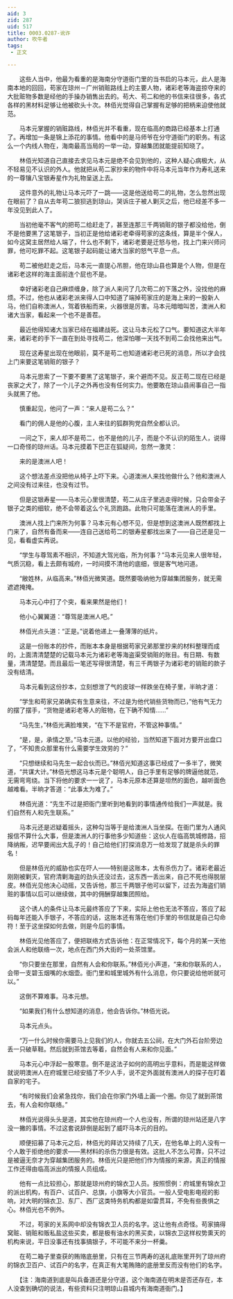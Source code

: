 ```yaml
---
aid: 3
zid: 287
uid: 517
title: 0003.0287-讹诈
author: 吹牛者
tags: 
 - 正文

---
```




　　这些人当中，他最为看重的是海南分守道衙门里的当书启的马本元，此人是海南本地的回回，苟家在琼州－广州销赃路线上的主要人物，诸彩老等海盗掠夺来的大批赃物多数是经他的手操办销售出去的。苟大、苟二和他的书信来往很多，各式各样的黑材料足够让他被砍头十次。林佰光觉得自己掌握有足够的把柄来迫使他就范。

　　马本元掌握的销赃路线，林佰光并不看重，现在临高的商路已经基本上打通了。再增加一条是锦上添花的事情。他看中的是马师爷在分守道衙门的职务。有这么一个内线人物在，海南最高当局的一举一动，穿越集团就能提前知晓了。

　　林佰光知道自己直接去求见马本元是绝不会见到他的，这种人疑心病极大，从不轻易见不认识的外人。他就把从苟二家抄来的物件中将马本元当年作为寿礼送来的一尊镶八宝银寿星作为礼物呈送上去。

　　这件意外的礼物让马本元吓了一跳——这是他送给苟二的礼物，怎么忽然出现在眼前了？自从去年苟二狼狈逃到琼山，哭诉庄子被人剿灭之后，他已经差不多一年没见到此人了。

　　当初他毫不客气的把苟二给赶走了，甚至连那三千两销赃的银子都没给他，倒不是他要黑了这笔银子，当初正是他给诸彩老牵得苟家的这条线，算是半个保人，如今这窝主居然给人端了，什么也不剩下，诸彩老要是迁怒与他，找上门来兴师问罪，他可吃罪不起。这笔银子起码能让诸大当家的怒气平息一点。

　　苟二被他赶走之后，马本元一直提心吊胆，他在琼山县也算是个人物，但是在诸彩老这样的海主面前连个屁也不是。

　　幸好诸彩老自己麻烦缠身，除了派人来问了几次苟二的下落之外，没找他的麻烦。不过，他也从诸彩老派来得人口中知道了端掉苟家庄的是海上来的一股新人马，他们自称澳洲人，驾着铁船而来，火器很是厉害。马本元暗暗叫苦，澳洲人和诸大当家，看起来一个也不是善茬。

　　最近他得知诸大当家已经在福建战死。这让马本元松了口气。要知道这大半年来，诸彩老的手下一直在到处寻找苟二，他深怕哪一天找不到苟二会找他来出气。

　　现在这寿星出现在他眼前，莫不是苟二也知道诸彩老已死的消息，所以才会找上门来要这笔销赃的银子？

　　马本元思索了一下要不要黑了这笔银子，来个避而不见。反正苟二现在已经是丧家之犬了，除了一个儿子之外再也没有任何实力。他要敢在琼山县闹事自己一指头就黑了他。

　　慎重起见，他问了一声：“来人是苟二么？”

　　看门的佣人是他的心腹，主人来往的狐群狗党自然全都认识。

　　一问之下，来人却不是苟二，也不是他的儿子，而是个不认识的陌生人，说得一口奇怪的琼州话。马本元摸着下巴正在狐疑间，忽然一激灵：

　　来的是澳洲人吧！

　　这个想法差点没把他从椅子上吓下来。心道澳洲人来找他做什么？他和澳洲人之间没有过来往，也没有过节。

　　但是这银寿星——马本元心里很清楚，苟二从庄子里逃走得时候，只会带金子银子之类的细软，绝不会带着这么个礼货跑路。此物只可能落在澳洲人的手里。

　　澳洲人找上门来所为何事？马本元有心想不见，但是想到这澳洲人既然都找上门来了，自然有备而来——连自己送给苟二的银寿星都找出来了——自己还是见一见，看看虚实再说。

　　“学生与尊驾素不相识，不知道大驾光临，所为何事？”马本元见来人很年轻，气质沉稳，看上去颇有城府，一时间摸不清他的底细，很是客气地问道。

　　“敝姓林，从临高来。”林佰光微笑道。既然要吸纳他为穿越集团服务，就无需遮遮掩掩。

　　马本元心中打了个突，看来果然是他们！

　　他小心翼翼道：“尊驾是澳洲人吧。”

　　林佰光点头道：“正是。”说着他递上一叠薄薄的纸片。

　　这是一份账本的抄件，而账本本身是根据苟家兄弟那里抄来的材料整理而成的，上面清清楚楚的记载马本元为诸彩老等海盗渠受销赃的账目。有日期、有数量，清清楚楚。而且最后一笔还写得很清楚，有三千两银子为诸彩老的销赃的款子没有结清。

　　马本元看到这份抄本，立刻想泄了气的皮球一样跌坐在椅子里，半晌才道：

　　“学生和苟家兄弟确实有生意来往，不过是为他代销些货物而已，”他有气无力的摆了摆手，“货物是诸彩老等人的赃物，在下确不知情……”

　　“马先生，”林佰光满脸堆笑，“在下不是官府，不管这种事情。”

　　“是，是，承情之至。”马本元道。以他的经验，当然知道下面对方要开出盘口了，“不知贵众那里有什么需要学生效劳的？”

　　“只想继续和马先生一起合伙而已。”林佰光知道这事已经成了一多半了，微笑道，“共谋大计。”林佰光想这马本元是个聪明人，自己手里有足够的牌逼他就范，无需弯弯绕。当下将他的要求一一说了，马本元原本还算是坦然的面色，越听面色越难看。半晌才答道：“此事太为难了。”

　　林佰光道：“先生不过是把衙门里听到地看到的事情通传给我们一声就是。我们自然有人和先生联系。”

　　马本元还是迟疑着摇头，这种勾当等于是给澳洲人当坐探。在衙门里为人通风报信不算什么大事，但是澳洲人的行事他多少知道些：这伙人在临高筑城修路，招降纳叛，迟早要闹出大乱子的！自己给他们打探消息万一给发现了就是杀头的罪名！

　　但是林佰光的威胁也实在吓人——特别是这账本，太有杀伤力了。诸彩老最近刚刚被剿灭，官府清剿海盗的劲头还没过去，这东西一丢出来，自己不死也得脱层皮。林佰光见他决心动摇，又告诉他，那三千两银子他可以留下，过去为海盗们销赃的事情以后可以继续做，其中的佣酬穿越集团照给。

　　这个诱人的条件让马本元最终答应了下来，实际上他也无法不答应，答应了起码每年还能入手银子，不答应的话，这账本还有落在他们手里的书信就是自己勾命符！至于这坐探如何去做，则是今后的事情。

　　林佰光见他答应了，便把联络方式告诉他：在正常情况下，每个月的某一天他会派人和他联络一次，地点在西门外大街的一处茶馆里。

　　“你只要坐在那里，自然有人会和你联系。”林佰光小声道，“来和你联系的人，会带一支碧玉烟嘴的水烟壶。衙门里和城里城外有什么消息，你只要说给他听就可以。”

　　这倒不算难事。马本元想。

　　“如果我们有什么想知道的消息，他会告诉你。”林佰光说。

　　马本元点头。

　　“万一什么时候你需要马上见我们的人，你就去五公祠，在大门外石台阶旁边丢一只破草鞋。然后就到茶馆去等着，自然会有人来和你见面。”

　　马本元心中浮起一股寒意。倒不是这法子如何的高明出乎意料，而是能这样做就说明澳洲人在府城里已经安插了不少人手，说不定外面就有澳洲人的探子在盯着自家的宅子。

　　“有时候我们会紧急找你，我们会在你家门外墙上画一个圈。你见了就到茶馆去，有人会和你联络。”

　　林佰光说得头头是道，其实他在琼州府一个人也没有，所谓的琼州站还是八字没一撇的事情。不过这套说辞倒是起到了威吓马本元的目的。

　　顺便招募了马本元之后，林佰光的拜访又持续了几天，在他名单上的人没有一个人敢于拒绝他的要求——黑材料的杀伤力很是有效。这批人不怎么可靠，只不过是被逼无奈才为穿越集团服务的。林佰光只是把他们作为情报的来源，真正的情报工作还得由临高派出的情报人员组成。

　　他有一点比较担心，那就是琼州府的锦衣卫人员。按照惯例：府城里有锦衣卫的派出机构，有百户、试百户、总旗，小旗等大小官员。一般人受电影电视的影响，对大明的锦衣卫、东厂、西厂这类特务机构都是如雷贯耳，不免有些畏惧之心。林佰光也不例外。

　　不过，苟家的关系网中却没有锦衣卫人员的名字。这让他有点奇怪。苟家搞得窝赃、销赃和贩私盐这些买卖，都是极有油水的黑买卖，以锦衣卫这样权势熏天的机构来说，平日没事还有找事搞银子，不可能不来分一杯羹。

　　在苟二箱子里查获的贿赂底册里，只有在三节两寿的送礼底账里开列了琼州府的锦衣卫百户、试百户的名字，在真正有大笔贿赂的底册里反而没有他们的名字。

　　【注：海南道到底是叫兵备道还是分守道，这个海南道在明末是否还存在，本人没查到确切的说法，有些资料只注明琼山县城内有海南道衙门。】



